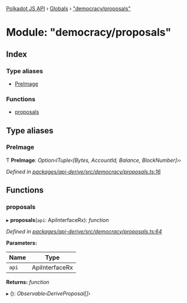 [Polkadot JS API](../README.md) › [Globals](../globals.md) › ["democracy/proposals"](_democracy_proposals_.md)

# Module: "democracy/proposals"

## Index

### Type aliases

* [PreImage](_democracy_proposals_.md#preimage)

### Functions

* [proposals](_democracy_proposals_.md#proposals)

## Type aliases

###  PreImage

Ƭ **PreImage**: *Option‹ITuple‹[Bytes, AccountId, Balance, BlockNumber]››*

*Defined in [packages/api-derive/src/democracy/proposals.ts:16](https://github.com/polkadot-js/api/blob/852e0d4f0b/packages/api-derive/src/democracy/proposals.ts#L16)*

## Functions

###  proposals

▸ **proposals**(`api`: ApiInterfaceRx): *function*

*Defined in [packages/api-derive/src/democracy/proposals.ts:64](https://github.com/polkadot-js/api/blob/852e0d4f0b/packages/api-derive/src/democracy/proposals.ts#L64)*

**Parameters:**

Name | Type |
------ | ------ |
`api` | ApiInterfaceRx |

**Returns:** *function*

▸ (): *Observable‹DeriveProposal[]›*

